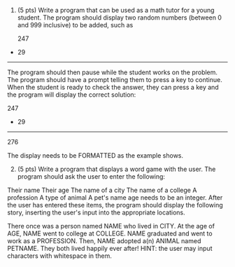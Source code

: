 1. (5 pts) Write a program that can be used as a math tutor for a young student. The program should display two random numbers (between 0 and 999 inclusive) to be added, such as

   247

+   29

--------

The program should then pause while the student works on the problem. The program should have a prompt telling them to press a key to continue. When the student is ready to check the answer, they can press a key and the program will display the correct solution:

   247

+   29

--------

   276

The display needs to be FORMATTED as the example shows.

2. (5 pts) Write a program that displays a word game with the user. The program should ask the user to enter the following:

Their name
Their age
The name of a city
The name of a college
A profession
A type of animal
A pet's name
age needs to be an integer. After the user has entered these items, the program should display the following story, inserting the user's input into the appropriate locations.

There once was a person named NAME who lived in CITY. At the age of AGE, NAME went to college at COLLEGE. NAME graduated and went to work as a PROFESSION. Then, NAME adopted a(n) ANIMAL named PETNAME. They both lived happily ever after!
HINT: the user may input characters with whitespace in them.
